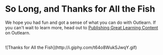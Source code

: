 # So Long, and Thanks for All the Fish

We hope you had fun and got a sense of what you can do with Outlearn. If you can't wait to learn more, head out to [Publishing Great Learning Content](https://www.outlearn.com/learn/outlearn/outlearn-publishing) on Outlearn.

</br>
![Thanks for All the Fish](http://i.giphy.com/t64o8WukSJwqY.gif)
